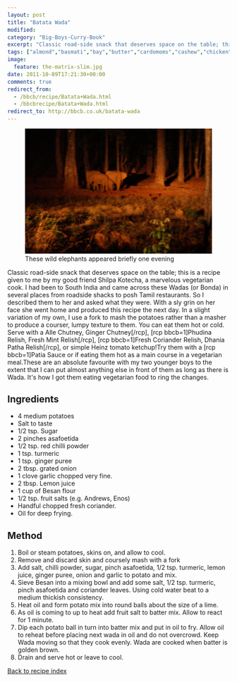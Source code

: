 ```yaml
---
layout: post
title: "Batata Wada"
modified:
category: "Big-Boys-Curry-Book"
excerpt: "Classic road-side snack that deserves space on the table; this is a recipe given to"
tags: ["almond","basmati","bay","butter","cardomoms","cashew","chicken","cinnamon","cloves","cumin","ghee","lamb","mace","nuts","pepper","rice","saffron","turmeric"]
image:
  feature: the-matrix-slim.jpg
date: 2011-10-09T17:21:30+00:00
comments: true
redirect_from: 
  - /bbcb/recipe/Batata+Wada.html
  - /bbcbrecipe/Batata+Wada.html
redirect_to: http://bbcb.co.uk/batata-wada
---
```


<figure>
	<a href="/images/bbcb/pict1724.jpg" alt="Simlipal Reserve, Orissa, India" title="Simlipal Reserve, Orissa, India &#169; Ashley Kitson 12/09/2011"><img src="/images/bbcb/pict1724.jpg"/></a>
	<figcaption>These wild elephants appeared briefly one evening</figcaption>
</figure>

Classic road-side snack that deserves space on the table; this is a recipe given to me by my good friend Shilpa Kotecha, a marvelous vegetarian cook. I had been to South India and came across these Wadas (or Bonda) in several places from roadside shacks to posh Tamil restaurants. So I described them to her and asked what they were. With a sly grin on her face she went home and produced this recipe the next day. In a slight variation of my own, I use a fork to mash the potatoes rather than a masher to produce a courser, lumpy texture to them. You can eat them hot or cold. Serve with a Alle Chutney, Ginger Chutney[/rcp], [rcp bbcb=1]Phudina Relish, Fresh Mint Relish[/rcp], [rcp bbcb=1]Fresh Coriander Relish, Dhania Patha Relish[/rcp], or simple Heinz tomato ketchup!Try them with a [rcp bbcb=1]Patia Sauce or if eating them hot as a main course in a vegetarian meal.These are an absolute favourite with my two younger boys to the extent that I can put almost anything else in front of them as long as there is Wada.  It's how I got them eating vegetarian food to ring the changes.
        
## Ingredients
        
<ul><li>4 medium potatoes</li><li>Salt to taste</li><li>1/2 tsp. Sugar</li><li>2 pinches asafoetida</li><li>1/2 tsp. red chilli powder</li><li>1 tsp. turmeric</li><li>1 tsp. ginger puree</li><li>2 tbsp. grated onion</li><li>1 clove garlic chopped very fine.</li><li>2 tbsp. Lemon juice</li><li>1 cup of Besan flour</li><li>1/2 tsp. fruit salts (e.g. Andrews, Enos)</li><li>Handful chopped fresh coriander.</li><li>Oil for deep frying.</li></ul>
        
## Method

<ol><li>Boil or steam potatoes, skins on, and allow to cool.</li><li>Remove and discard skin and coursely mash with a fork</li><li>Add salt, chilli powder, sugar, pinch asafoetida, 1/2 tsp. turmeric, lemon juice, ginger puree, onion and garlic to potato and mix.</li><li>Sieve Besan into a mixing bowl and add some salt, 1/2 tsp. turmeric, pinch asafoetida  and coriander leaves. Using cold water beat to a medium thickish consistency.</li><li>Heat oil and form potato mix into round balls about the size of a lime.</li><li>As oil is coming to up to heat add fruit salt to batter mix. Allow to react for 1  minute.</li><li>Dip each potato ball in turn into batter mix and put in oil to fry. Allow oil to reheat before placing next wada in oil and do not overcrowd. Keep Wada moving so that they cook  evenly. Wada are cooked when batter is golden brown.</li><li>Drain and serve hot or leave to cool.</li></ol>   

<a href="/bbcb">Back to recipe index</a>      